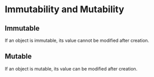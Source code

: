 # Immutability and Mutability

## Immutable

If an object is immutable, its value cannot be modified after creation.

## Mutable

If an object is mutable, its value can be modified after creation.
